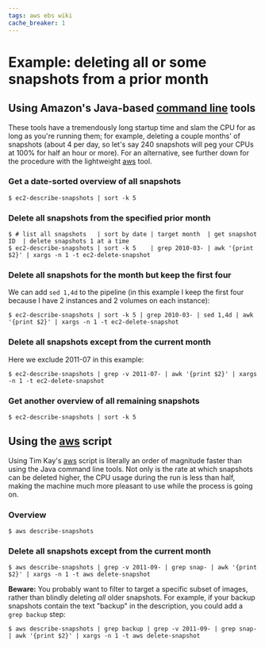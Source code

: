 ```yaml
---
tags: aws ebs wiki
cache_breaker: 1
---
```


# Example: deleting all or some snapshots from a prior month

## Using Amazon's Java-based [command line](/wiki/command_line) tools

These tools have a tremendously long startup time and slam the CPU for as long as you're running them; for example, deleting a couple months' of snapshots (about 4 per day, so let's say 240 snapshots will peg your CPUs at 100% for half an hour or more). For an alternative, see further down for the procedure with the lightweight [aws](/wiki/aws) tool.

### Get a date-sorted overview of all snapshots

```shell
$ ec2-describe-snapshots | sort -k 5
```

### Delete all snapshots from the specified prior month

```shell
$ # list all snapshots   | sort by date | target month  | get snapshot ID  | delete snapshots 1 at a time 
$ ec2-describe-snapshots | sort -k 5    | grep 2010-03- | awk '{print $2}' | xargs -n 1 -t ec2-delete-snapshot
```

### Delete all snapshots for the month but keep the first four

We can add `sed 1,4d` to the pipeline (in this example I keep the first four because I have 2 instances and 2 volumes on each instance):

```shell
$ ec2-describe-snapshots | sort -k 5 | grep 2010-03- | sed 1,4d | awk '{print $2}' | xargs -n 1 -t ec2-delete-snapshot
```

### Delete all snapshots except from the current month

Here we exclude 2011-07 in this example:

```shell
$ ec2-describe-snapshots | grep -v 2011-07- | awk '{print $2}' | xargs -n 1 -t ec2-delete-snapshot
```

### Get another overview of all remaining snapshots

```shell
$ ec2-describe-snapshots | sort -k 5
```

## Using the [aws](/wiki/aws) script

Using Tim Kay's [aws](https://github.com/timkay/aws) script is literally an order of magnitude faster than using the Java command line tools. Not only is the rate at which snapshots can be deleted higher, the CPU usage during the run is less than half, making the machine much more pleasant to use while the process is going on.

### Overview

```shell
$ aws describe-snapshots
```

### Delete all snapshots except from the current month

```shell
$ aws describe-snapshots | grep -v 2011-09- | grep snap- | awk '{print $2}' | xargs -n 1 -t aws delete-snapshot
```

**Beware:** You probably want to filter to target a specific subset of images, rather than blindly deleting *all* older snapshots. For example, if your backup snapshots contain the text "backup" in the description, you could add a `grep backup` step:

```shell
$ aws describe-snapshots | grep backup | grep -v 2011-09- | grep snap- | awk '{print $2}' | xargs -n 1 -t aws delete-snapshot
```
